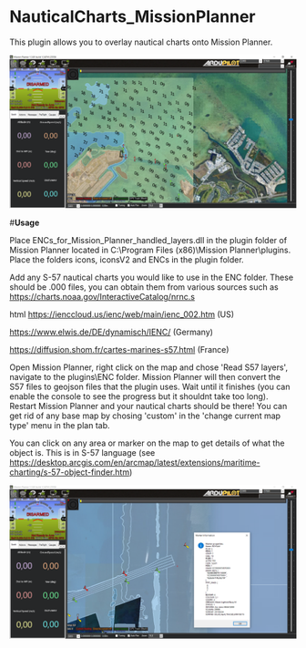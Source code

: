 # NauticalCharts_MissionPlanner

This plugin allows you to overlay nautical charts onto Mission Planner.

![Alt text](/images/Mission_Planner_sat.png "S-57 Nautical charts overlayed on satellite imagery")

#**Usage**

Place ENCs_for_Mission_Planner_handled_layers.dll in the plugin folder of Mission Planner located in C:\Program Files (x86)\Mission Planner\plugins. Place the folders icons, iconsV2 and ENCs in the plugin folder.

Add any S-57 nautical charts you would like to use in the ENC folder. These should be .000 files, you can obtain them from various sources such as 
https://charts.noaa.gov/InteractiveCatalog/nrnc.s

html https://ienccloud.us/ienc/web/main/ienc_002.htm (US)

https://www.elwis.de/DE/dynamisch/IENC/ (Germany)

https://diffusion.shom.fr/cartes-marines-s57.html (France)

Open Mission Planner, right click on the map and chose 'Read S57 layers', navigate to the plugins\ENC folder. Mission Planner will then convert the S57 files to geojson files that the plugin uses. Wait until it finishes (you can enable the console to see the progress but it shouldnt take too long). Restart Mission Planner and your nautical charts should be there! You can get rid of any base map by chosing 'custom' in the 'change current map type' menu in the plan tab.

You can click on any area or marker on the map to get details of what the object is. This is in S-57 language (see https://desktop.arcgis.com/en/arcmap/latest/extensions/maritime-charting/s-57-object-finder.htm)


![Alt text](/images/Object_query.png "S-57 Nautical charts overlayed on satellite imagery")






 
